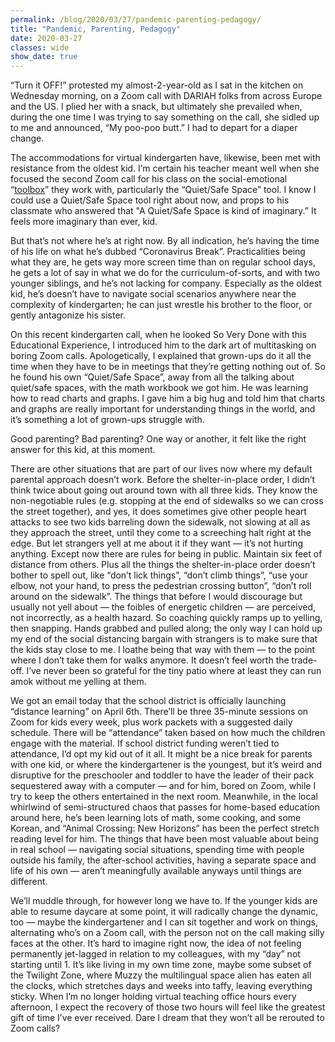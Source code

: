 ```yaml
---
permalink: /blog/2020/03/27/pandemic-parenting-pedagogy/
title: "Pandemic, Parenting, Pedagogy"
date: 2020-03-27
classes: wide
show_date: true
---
```

<p>“Turn it OFF!” protested my almost-2-year-old as I sat in the kitchen on Wednesday morning, on a Zoom call with DARIAH folks from across Europe and the US. I plied her with a snack, but ultimately she prevailed when, during the one time I was trying to say something on the call, she sidled up to me and announced, “My poo-poo butt.” I had to depart for a diaper change.</p>
<p>The accommodations for virtual kindergarten have, likewise, been met with resistance from the oldest kid. I’m certain his teacher meant well when she focused the second Zoom call for his class on the social-emotional “<a href="https://toolboxproject.com/">toolbox</a>” they work with, particularly the “Quiet/Safe Space” tool. I know I could use a Quiet/Safe Space tool right about now, and props to his classmate who answered that "A Quiet/Safe Space is kind of imaginary.” It feels more imaginary than ever, kid.</p>
<p>But that’s not where he’s at right now. By all indication, he’s having the time of his life on what he’s dubbed “Coronavirus Break”. Practicalities being what they are, he gets way more screen time than on regular school days, he gets a lot of say in what we do for the curriculum-of-sorts, and with two younger siblings, and he’s not lacking for company. Especially as the oldest kid, he’s doesn’t have to navigate social scenarios anywhere near the complexity of kindergarten; he can just wrestle his brother to the floor, or gently antagonize his sister.</p>
<p>On this recent kindergarten call, when he looked So Very Done with this Educational Experience, I introduced him to the dark art of multitasking on boring Zoom calls. Apologetically, I explained that grown-ups do it all the time when they have to be in meetings that they’re getting nothing out of. So he found his own “Quiet/Safe Space”, away from all the talking about quiet/safe spaces, with the math workbook we got him. He was learning how to read charts and graphs. I gave him a big hug and told him that charts and graphs are really important for understanding things in the world, and it’s something a lot of grown-ups struggle with. </p>
<p>Good parenting? Bad parenting? One way or another, it felt like the right answer for this kid, at this moment.</p>
<p>There are other situations that are part of our lives now where my default parental approach doesn’t work. Before the shelter-in-place order, I didn’t think twice about going out around town with all three kids. They know the non-negotiable rules (e.g. stopping at the end of sidewalks so we can cross the street together), and yes, it does sometimes give other people heart attacks to see two kids barreling down the sidewalk, not slowing at all as they approach the street, until they come to a screeching halt right at the edge. But let strangers yell at me about it if they want — it’s not hurting anything. Except now there are rules for being in public. Maintain six feet of distance from others. Plus all the things the shelter-in-place order doesn’t bother to spell out, like “don’t lick things”, “don’t climb things”, “use your elbow, not your hand, to press the pedestrian crossing button”, “don’t roll around on the sidewalk”. The things that before I would discourage but usually not yell about — the foibles of energetic children — are perceived, not incorrectly, as a health hazard. So coaching quickly ramps up to yelling, then snapping. Hands grabbed and pulled along; the only way I can hold up my end of the social distancing bargain with strangers is to make sure that the kids stay close to me. I loathe being that way with them — to the point where I don’t take them for walks anymore. It doesn’t feel worth the trade-off. I’ve never been so grateful for the tiny patio where at least they can run amok without me yelling at them.</p>
<p>We got an email today that the school district is officially launching “distance learning” on April 6th. There’ll be three 35-minute sessions on Zoom for kids every week, plus work packets with a suggested daily schedule. There will be “attendance” taken based on how much the children engage with the material. If school district funding weren’t tied to attendance, I’d opt my kid out of it all. It might be a nice break for parents with one kid, or where the kindergartener is the youngest, but it’s weird and disruptive for the preschooler and toddler to have the leader of their pack sequestered away with a computer — and for him, bored on Zoom, while I try to keep the others entertained in the next room. Meanwhile, in the local whirlwind of semi-structured chaos that passes for home-based education around here, he’s been learning lots of math, some cooking, and some Korean, and “Animal Crossing: New Horizons” has been the perfect stretch reading level for him. The things that have been most valuable about being in real school — navigating social situations, spending time with people outside his family, the after-school activities, having a separate space and life of his own — aren’t meaningfully available anyways until things are different.</p>
<p>We’ll muddle through, for however long we have to. If the younger kids are able to resume daycare at some point, it will radically change the dynamic, too — maybe the kindergartener and I can sit together and work on things, alternating who’s on a Zoom call, with the person not on the call making silly faces at the other. It’s hard to imagine right now, the idea of not feeling permanently jet-lagged in relation to my colleagues, with my “day” not starting until 1. It’s like living in my own time zone, maybe some subset of the Twilight Zone, where Muzzy the multilingual space alien has eaten all the clocks, which stretches days and weeks into taffy, leaving everything sticky. When I’m no longer holding virtual teaching office hours every afternoon, I expect the recovery of those two hours will feel like the greatest gift of time I’ve ever received. Dare I dream that they won’t all be rerouted to Zoom calls?</p>
